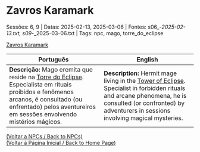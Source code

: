 
# Zavros Karamark

Sessões: 6, 9 | Datas: 2025-02-13, 2025-03-06 | Fontes: s06_-_2025-02-13.txt, s09_-_2025-03-06.txt | Tags: npc, mago, torre_do_eclipse

[Zavros Karamark](zavros_karamark.png)

| Português | English |
|-----------|---------|
| **Descrição:** Mago eremita que reside na [Torre do Eclipse](torre_do_eclipse.md). Especialista em rituais proibidos e fenômenos arcanos, é consultado (ou enfrentado) pelos aventureiros em sessões envolvendo mistérios mágicos. | **Description:** Hermit mage living in the [Tower of Eclipse](torre_do_eclipse.md). Specialist in forbidden rituals and arcane phenomena, he is consulted (or confronted) by adventurers in sessions involving magical mysteries. |

[(Voltar a NPCs / Back to NPCs)](npcs_list.md)  
[(Voltar à Página Inicial / Back to Home Page)](home.md)




















